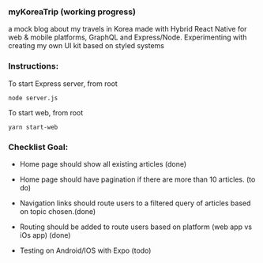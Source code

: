 ### myKoreaTrip  (working progress)
a mock blog about my travels in Korea made with Hybrid React Native for web & mobile platforms, GraphQL and Express/Node.
Experimenting with creating my own UI kit based on styled systems


### Instructions:
To start Express server, from root
```
node server.js
```
To start web, from root
```
yarn start-web
```

### Checklist Goal:
* Home page should show all existing articles (done)
* Home page should have pagination if there are more than 10 articles. (to do)

* Navigation links should route users to a filtered query of articles based on topic chosen.(done)
* Routing should be added to route users based on platform (web app vs iOs app) (done)
* Testing on Android/IOS with Expo (todo)
